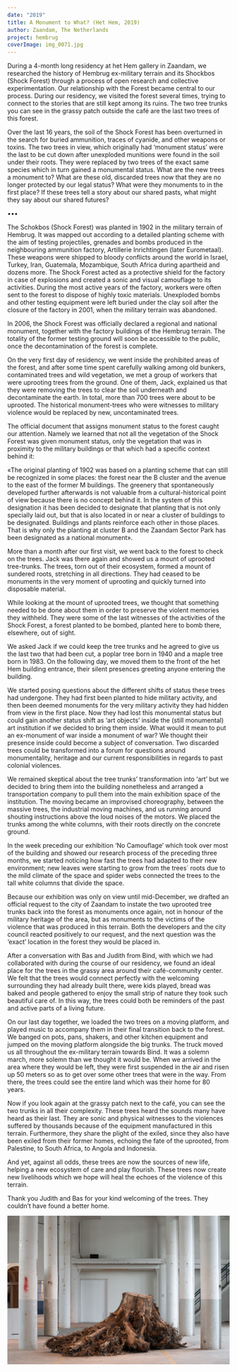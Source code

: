 ```yaml
---
date: "2019"
title: A Monument to What? (Het Hem, 2019)
author: Zaandam, The Netherlands
project: hembrug
coverImage: img_0071.jpg
---
```

During a 4-month long residency at het Hem gallery in Zaandam, we researched the history of Hembrug ex-military terrain and its Shockbos (Shock Forest) through a process of open research and collective experimentation. Our relationship with the Forest became central to our process. During our residency, we visited the forest several times, trying to connect to the stories that are still kept among its ruins. The two tree trunks you can see in the grassy patch outside the café are the last two trees of this forest.

Over the last 16 years, the soil of the Shock Forest has been overturned in the search for buried ammunition, traces of cyanide, and other weapons or toxins. The two trees in view, which originally had ‘monument status’ were the last to be cut down after unexploded munitions were found in the soil under their roots. They were replaced by two trees of the exact same species which in turn gained a monumental status. What are the new trees a monument to? What are these old, discarded trees now that they are no longer protected by our legal status? What were they monuments to in the first place? If these trees tell a story about our shared pasts, what might they say about our shared futures?

•••

The Schokbos (Shock Forest) was planted in 1902 in the military terrain of Hembrug. It was mapped out according to a detailed planting scheme with the aim of testing projectiles, grenades and bombs produced in the neighbouring ammunition factory, Artillerie Inrichtingen (later Eurometaal). These weapons were shipped to bloody conflicts around the world in Israel, Turkey, Iran, Guatemala, Mozambique, South Africa during apartheid and dozens more. The Shock Forest acted as a protective shield for the factory in case of explosions and created a sonic and visual camouflage to its activities. During the most active years of the factory, workers were often sent to the forest to dispose of highly toxic materials. Unexploded bombs and other testing equipment were left buried under the clay soil after the closure of the factory in 2001, when the military terrain was abandoned.

In 2006, the Shock Forest was officially declared a regional and national monument, together with the factory buildings of the Hembrug terrain. The totality of the former testing ground will soon be accessible to the public, once the decontamination of the forest is complete.

On the very first day of residency, we went inside the prohibited areas of the forest, and after some time spent carefully walking among old bunkers, contaminated trees and wild vegetation, we met a group of workers that were uprooting trees from the ground. One of them, Jack, explained us that they were removing the trees to clear the soil underneath and decontaminate the earth. In total, more than 700 trees were about to be uprooted. The historical monument-trees who were witnesses to military violence would be replaced by new, uncontaminated trees.

The official document that assigns monument status to the forest caught our attention. Namely we learned that not all the vegetation of the Shock Forest was given monument status, only the vegetation that was in proximity to the military buildings or that which had a specific context behind it:

«The original planting of 1902 was based on a planting scheme that can still be recognized in some places: the forest near the B cluster and the avenue to the east of the former M buildings. The greenery that spontaneously developed further afterwards is not valuable from a cultural-historical point of view because there is no concept behind it. In the system of this designation it has been decided to designate that planting that is not only specially laid out, but that is also located in or near a cluster of buildings to be designated. Buildings and plants reinforce each other in those places. That is why only the planting at cluster B and the Zaandam Sector Park has been designated as a national monument».

More than a month after our first visit, we went back to the forest to check on the trees. Jack was there again and showed us a mount of uprooted tree-trunks. The trees, torn out of their ecosystem, formed a mount of sundered roots, stretching in all directions. They had ceased to be monuments in the very moment of uprooting and quickly turned into disposable material.

While looking at the mount of uprooted trees, we thought that something needed to be done about them in order to preserve the violent memories they withheld. They were some of the last witnesses of the activities of the Shock Forest, a forest planted to be bombed, planted here to bomb there, elsewhere, out of sight.

We asked Jack if we could keep the tree trunks and he agreed to give us the last two that had been cut, a poplar tree born in 1940 and a maple tree born in 1983. On the following day, we moved them to the front of the het Hem building entrance, their silent presences greeting anyone entering the building.

We started posing questions about the different shifts of status these trees had undergone. They had first been planted to hide military activity, and then been deemed monuments for the very military activity they had hidden from view in the first place. Now they had lost this monumental status but could gain another status shift as ‘art objects’ inside the (still monumental) art institution if we decided to bring them inside. What would it mean to put an ex-monument of war inside a monument of war? We thought their presence inside could become a subject of conversation. Two discarded trees could be transformed into a forum for questions around monumentality, heritage and our current responsibilities in regards to past colonial violences.

We remained skeptical about the tree trunks’ transformation into ‘art’ but we decided to bring them into the building nonetheless and arranged a transportation company to pull them into the main exhibition space of the institution. The moving became an improvised choreography, between the massive trees, the industrial moving machines, and us running around shouting instructions above the loud noises of the motors. We placed the trunks among the white columns, with their roots directly on the concrete ground.

In the week preceding our exhibition ‘No Camouflage’ which took over most of the building and showed our research process of the preceding three months, we started noticing how fast the trees had adapted to their new environment; new leaves were starting to grow from the trees´ roots due to the mild climate of the space and spider webs connected the trees to the tall white columns that divide the space.

Because our exhibition was only on view until mid-December, we drafted an official request to the city of Zaandam to instate the two uprooted tree trunks back into the forest as monuments once again, not in honour of the military heritage of the area, but as monuments to the victims of the violence that was produced in this terrain. Both the developers and the city council reacted positively to our request, and the next question was the ‘exact’ location in the forest they would be placed in.

After a conversation with Bas and Judith from Bind, with which we had collaborated with during the course of our residency, we found an ideal place for the trees in the grassy area around their café-community center. We felt that the trees would connect perfectly with the welcoming surrounding they had already built there, were kids played, bread was baked and people gathered to enjoy the small strip of nature they took such beautiful care of. In this way, the trees could both be reminders of the past and active parts of a living future.

On our last day together, we loaded the two trees on a moving platform, and played music to accompany them in their final transition back to the forest. We banged on pots, pans, shakers, and other kitchen equipment and jumped on the moving platform alongside the big trunks. The truck moved us all throughout the ex-military terrain towards Bind. It was a solemn march, more solemn than we thought it would be. When we arrived in the area where they would be left, they were first suspended in the air and risen up 50 meters so as to get over some other trees that were in the way. From there, the trees could see the entire land which was their home for 80 years.

Now if you look again at the grassy patch next to the café, you can see the two trunks in all their complexity. These trees heard the sounds many have heard as their last. They are sonic and physical witnesses to the violences suffered by thousands because of the equipment manufactured in this terrain. Furthermore, they share the plight of the exiled, since they also have been exiled from their former homes, echoing the fate of the uprooted, from Palestine, to South Africa, to Angola and Indonesia.

And yet, against all odds, these trees are now the sources of new life, helping a new ecosystem of care and play flourish. These trees now create new livelihoods which we hope will heal the echoes of the violence of this terrain.

Thank you Judith and Bas for your kind welcoming of the trees. They couldn’t have found a better home.

![](img_3173.jpg)